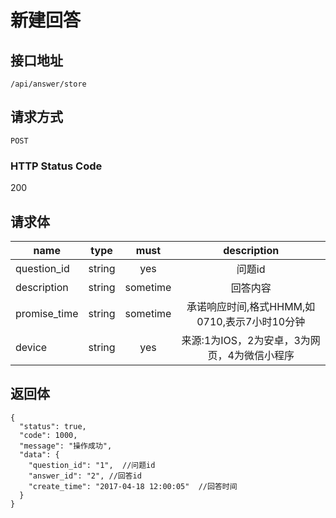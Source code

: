 # 新建回答

## 接口地址

`/api/answer/store`

## 请求方式

`POST`

### HTTP Status Code

200

## 请求体

| name     | type     | must     | description |
|----------|:--------:|:--------:|:--------:|
| question_id | string   | yes   | 问题id |
| description   | string   | sometime      | 回答内容 |
| promise_time     | string   | sometime      | 承诺响应时间,格式HHMM,如0710,表示7小时10分钟 |
| device     | string    | yes      | 来源:1为IOS，2为安卓，3为网页，4为微信小程序 |

## 返回体

```json5
{
  "status": true,
  "code": 1000,
  "message": "操作成功",
  "data": {
    "question_id": "1",  //问题id
    "answer_id": "2", //回答id
    "create_time": "2017-04-18 12:00:05"  //回答时间
  }
}
``` 
